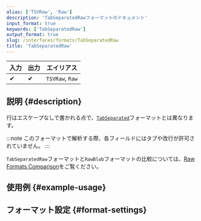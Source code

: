 ```yaml
---
alias: ['TSVRaw', 'Raw']
description: 'TabSeparatedRawフォーマットのドキュメント'
input_format: true
keywords: ['TabSeparatedRaw']
output_format: true
slug: /interfaces/formats/TabSeparatedRaw
title: 'TabSeparatedRaw'
---
```


| 入力 | 出力 | エイリアス         |
|-------|--------|-----------------|
| ✔     | ✔      | `TSVRaw`, `Raw` |

## 説明 {#description}

行はエスケープなしで書かれる点で、[`TabSeparated`](/interfaces/formats/TabSeparated)フォーマットとは異なります。

:::note
このフォーマットで解析する際、各フィールドにはタブや改行が許可されていません。
:::

`TabSeparatedRaw`フォーマットと`RawBlob`フォーマットの比較については、[Raw Formats Comparison](../RawBLOB.md/#raw-formats-comparison)をご覧ください。

## 使用例 {#example-usage}

## フォーマット設定 {#format-settings}
